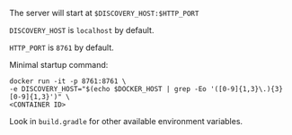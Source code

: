 The server will start at `$DISCOVERY_HOST:$HTTP_PORT`

`DISCOVERY_HOST` is `localhost` by default.

`HTTP_PORT` is `8761` by default.

Minimal startup command:
```
docker run -it -p 8761:8761 \
-e DISCOVERY_HOST="$(echo $DOCKER_HOST | grep -Eo '([0-9]{1,3}\.){3}[0-9]{1,3}')" \
<CONTAINER ID>
```

Look in `build.gradle` for other available environment variables.